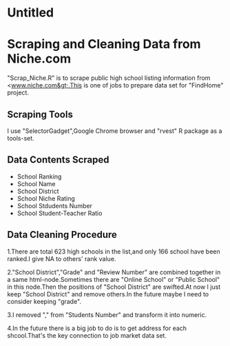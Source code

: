 Untitled
================

Scraping and Cleaning Data from Niche.com
=========================================

"Scrap\_Niche.R" is to scrape public high school listing information from &lt;www.niche.com&gt;.This is one of jobs to prepare data set for "FindHome" project.

Scraping Tools
--------------

I use "SelectorGadget",Google Chrome browser and "rvest" R package as a tools-set.

Data Contents Scraped
---------------------

-   School Ranking
-   School Name
-   School District
-   School Niche Rating
-   School Stdudents Number
-   School Student-Teacher Ratio

Data Cleaning Procedure
-----------------------

1.There are total 623 high schools in the list,and only 166 school have been ranked.I give NA to others' rank value.

2."School District","Grade" and "Review Number" are combined together in a same html-node.Sometimes there are "Online School" or "Public School" in this node.Then the positions of "School District" are swifted.At now I just keep "School District" and remove others.In the future maybe I need to consider keeping "grade".

3.I removed "," from "Students Number" and transform it into numeric.

4.In the future there is a big job to do is to get address for each shcool.That's the key connection to job market data set.
